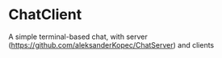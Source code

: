 # ChatClient
A simple terminal-based chat, with server (https://github.com/aleksanderKopec/ChatServer) and clients
